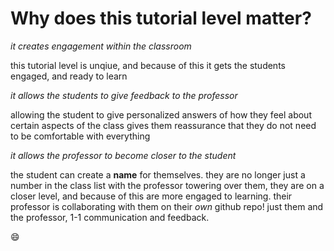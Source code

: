 # Why does this tutorial level matter?


*it creates engagement within the classroom*

this tutorial level is unqiue, and because of this it gets the students engaged, and ready to learn


*it allows the students to give feedback to the professor*

allowing the student to give personalized answers of how they feel about certain aspects of the class gives them reassurance that they do not need to be comfortable with everything


*it allows the professor to become closer to the student*

the student can create a **name** for themselves. they are no longer just a number in the class list with the professor towering over them, they are on a closer level, and because of this are more engaged to learning. their professor is collaborating with them on their *own* github repo! just them and the professor, 1-1 communication and feedback.

😄
